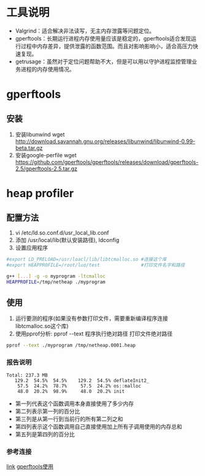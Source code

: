 # 工具说明
- Valgrind：适合解决非法读写，无主内存泄露等问题定位。
- gperftools：长期运行进程内存使用量应该是稳定的，gperftools适合发现运行过程中内存差异，提供泄露的函数范围。而且对影响影响小，适合高压力快速复现。
- getrusage：虽然对于定位问题帮助不大，但是可以用以守护进程监控管理业务进程的内存使用情况。

# gperftools
 
 ## 安装
  1. 安装libunwind 
  wget http://download.savannah.gnu.org/releases/libunwind/libunwind-0.99-beta.tar.gz
  2. 安装google-perfile
  wget https://github.com/gperftools/gperftools/releases/download/gperftools-2.5/gperftools-2.5.tar.gz
  
# heap profiler
## 配置方法
  1. vi /etc/ld.so.conf.d/usr_local_lib.conf  
  2. 添加 /usr/local/lib(默认安装路径), ldconfig
  3. 设置应用程序
  ```sh
  #export LD_PRELOAD=/usr/loacl/lib/libtcmalloc.so #连接这个库
  #export HEAPPROFILE=/root/luo/test               #打印文件名字和路径
  
  g++ [...] -g -o myprogram -ltcmalloc
  HEAPPROFILE=/tmp/netheap ./myprogram
  ```
## 使用
  1. 运行要测的程序(如果没有参数打印文件，需要重新编译程序连接libtcmalloc.so这个库)
  2. 使用pprof分析: pprof --text 程序执行绝对路径 打印文件绝对路径
  
  
  ```sh
  pprof --text ./myprogram /tmp/netheap.0001.heap
  ```
### 报告说明
```
Total: 237.3 MB
   129.2  54.5%  54.5%    129.2  54.5% deflateInit2_
    57.5  24.2%  78.7%     57.5  24.2% os::malloc
    48.0  20.2%  98.9%     48.0  20.2% init
```
  - 第一列代表这个函数调用本身直接使用了多少内存
  - 第二列表示第一列的百分比
  - 第三列是从第一行到当前行的所有第二列之和
  - 第四列表示这个函数调用自己直接使用加上所有子调用使用的内存总和
  - 第五列是第四列的百分比
### 参考连接
[link](https://www.cnblogs.com/my_life/articles/4683313.html)
[gperftools使用](https://dirtysalt.github.io/html/gperftools.html#org5322dbc)
